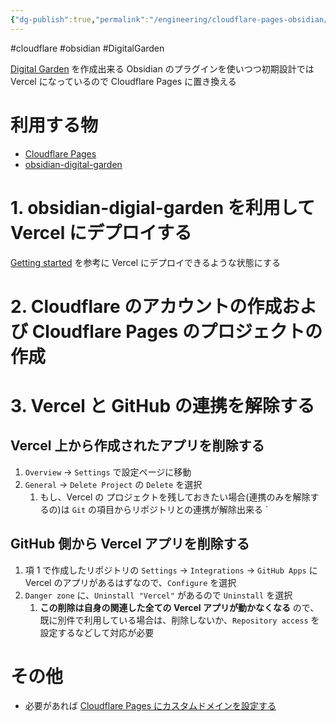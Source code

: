 ```yaml
---
{"dg-publish":true,"permalink":"/engineering/cloudflare-pages-obsidian/","metatags":{"og:title":"Cloudflare Pages と Obsidian でデジタルガーデンを作成する","og:image":"https://raw.githubusercontent.com/konnta0/blog2/refs/heads/main/konnta0.jpg","twitter:card":"summary","twitter:title":"Cloudflare Pages と Obsidian でデジタルガーデンを作成する","twitter:image":"https://raw.githubusercontent.com/konnta0/blog2/refs/heads/main/konnta0.jpg","twitter:site":"@konnta0"},"noteIcon":"","created":"2024-12-18T00:45:58.255+09:00"}
---
```



#cloudflare #obsidian #DigitalGarden 

[Digital Garden](Digital%20Garden.md) を作成出来る Obsidian のプラグインを使いつつ初期設計では Vercel になっているので Cloudflare Pages に置き換える
# 利用する物
- [Cloudflare Pages](https://www.cloudflare.com/ja-jp/developer-platform/products/pages/)
- [obsidian-digital-garden](https://github.com/oleeskild/obsidian-digital-garden) 

# 1. obsidian-digial-garden を利用して Vercel にデプロイする

[Getting started](https://dg-docs.ole.dev/getting-started/01-getting-started/) を参考に Vercel にデプロイできるような状態にする

# 2. Cloudflare のアカウントの作成および Cloudflare Pages のプロジェクトの作成



# 3. Vercel と GitHub の連携を解除する
## Vercel 上から作成されたアプリを削除する
1.  `Overview` -> `Settings` で設定ページに移動
2.  `General` -> `Delete Project` の `Delete` を選択
	1. もし、Vercel の プロジェクトを残しておきたい場合(連携のみを解除するの)は `Git` の項目からリポジトリとの連携が解除出来る
`

## GitHub 側から Vercel アプリを削除する 
1. 項 1 で作成したリポジトリの `Settings` -> `Integrations` -> `GitHub Apps` に Vercel のアプリがあるはずなので、`Configure` を選択
2. `Danger zone` に、`Uninstall "Vercel"` があるので `Uninstall` を選択
	1. **この削除は自身の関連した全ての Vercel アプリが動かなくなる** ので、既に別件で利用している場合は、削除しないか、`Repository access` を設定するなどして対応が必要

# その他
- 必要があれば [Cloudflare Pages にカスタムドメインを設定する](Cludflare/Cloudflare%20Pages%20にカスタムドメインを設定する.md)

